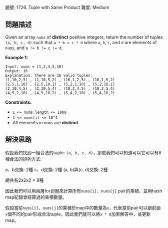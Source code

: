 題號: 1726. Tuple with Same Product
難度: Medium

## 問題描述
Given an array `nums` of **distinct** positive integers, return the number of tuples `(a, b, c, d)` such that `a * b = c * d` where `a`, `b`, `c`, and `d` are elements of `nums`, and `a != b != c != d`.

**Example 1:**
```
Input: nums = [1,2,4,5,10]
Output: 16
Explanation: There are 16 valid tuples:
(1,10,2,5) , (1,10,5,2) , (10,1,2,5) , (10,1,5,2)
(2,5,1,10) , (2,5,10,1) , (5,2,1,10) , (5,2,10,1)
(2,10,4,5) , (2,10,5,4) , (10,2,4,5) , (10,2,5,4)
(4,5,2,10) , (4,5,10,2) , (5,4,2,10) , (5,4,10,2)
```
**Constraints:**

- `1 <= nums.length <= 1000`
- `1 <= nums[i] <= 10^4`
- All elements in `nums` are **distinct**.

## 解決思路
假設我們找到一組合法的tuple: `(a, b, c, d)`，那麼我們可以知道可以它可以有8種合法的排列方式:

a、b交換: 2種
c、d交換: 2種
(a, b)與(c, d)交換: 2種

總共有2x2x2 = 8種

因此我們可以用兩層for迴圈來計算所有`nums[i]`、`nums[j]` pair的乘積，並用hash map紀錄曾經算過的乘積數量。

假設當前`nums[i]`、`nums[j]`的乘積於map中的數量為`x`，代表當前pair可以跟前面`x`個不同的pair形成合法tuple，因此我們就可以將`x * 8`加至解答中，並更新map。

